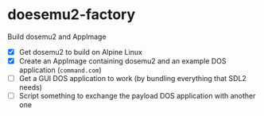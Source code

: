 # doesemu2-factory

Build dosemu2 and AppImage

- [x] Get dosemu2 to build on Alpine Linux
- [x] Create an AppImage containing dosemu2 and an example DOS application (`command.com`)
- [ ] Get a GUI DOS application to work (by bundling everything that SDL2 needs)
- [ ] Script something to exchange the payload DOS application with another one
